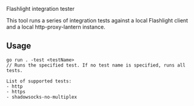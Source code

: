 Flashlight integration tester

This tool runs a series of integration tests against a local Flashlight client and a local http-proxy-lantern instance.

## Usage

    go run . -test <testName>
    // Runs the specified test. If no test name is specified, runs all tests.

    List of supported tests:
    - http
    - https
    - shadowsocks-no-multiplex
